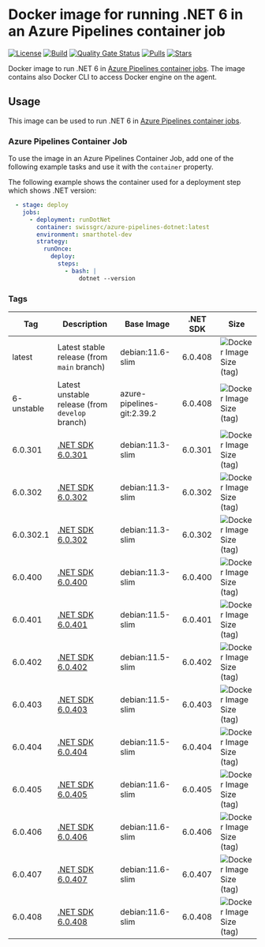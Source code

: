 # Docker image for running .NET 6 in an Azure Pipelines container job

<!-- markdownlint-disable MD013 -->
[![License](https://img.shields.io/badge/license-MIT-blue.svg?style=flat-square)](https://github.com/swissgrc/docker-azure-pipelines-dotnet-6/blob/main/LICENSE) [![Build](https://img.shields.io/github/actions/workflow/status/swissgrc/docker-azure-pipelines-dotnet-6/publish.yml?branch=develop&style=flat-square)](https://github.com/swissgrc/docker-azure-pipelines-dotnet-6/actions/workflows/publish.yml) [![Quality Gate Status](https://sonarcloud.io/api/project_badges/measure?project=swissgrc_docker-azure-pipelines-dotnet-6&metric=alert_status)](https://sonarcloud.io/summary/new_code?id=swissgrc_docker-azure-pipelines-dotnet-6) [![Pulls](https://img.shields.io/docker/pulls/swissgrc/azure-pipelines-dotnet.svg?style=flat-square)](https://hub.docker.com/r/swissgrc/azure-pipelines-dotnet) [![Stars](https://img.shields.io/docker/stars/swissgrc/azure-pipelines-dotnet.svg?style=flat-square)](https://hub.docker.com/r/swissgrc/azure-pipelines-dotnet)
<!-- markdownlint-restore -->

Docker image to run .NET 6 in [Azure Pipelines container jobs].
The image contains also Docker CLI to access Docker engine on the agent.

## Usage

This image can be used to run .NET 6 in [Azure Pipelines container jobs].

### Azure Pipelines Container Job

To use the image in an Azure Pipelines Container Job, add one of the following example tasks and use it with the `container` property.

The following example shows the container used for a deployment step which shows .NET version:

```yaml
  - stage: deploy
    jobs:
      - deployment: runDotNet
        container: swissgrc/azure-pipelines-dotnet:latest
        environment: smarthotel-dev
        strategy:
          runOnce:
            deploy:
              steps:
                - bash: |
                    dotnet --version
```

### Tags

| Tag        | Description                                                                                     | Base Image                 | .NET SDK | Size                                                                                                                             |
|------------|-------------------------------------------------------------------------------------------------|----------------------------|----------|----------------------------------------------------------------------------------------------------------------------------------|
| latest     | Latest stable release (from `main` branch)                                                      | debian:11.6-slim           | 6.0.408  | ![Docker Image Size (tag)](https://img.shields.io/docker/image-size/swissgrc/azure-pipelines-dotnet/latest?style=flat-square)    |
| 6-unstable | Latest unstable release (from `develop` branch)                                                 | azure-pipelines-git:2.39.2 | 6.0.408  | ![Docker Image Size (tag)](https://img.shields.io/docker/image-size/swissgrc/azure-pipelines-dotnet/unstable?style=flat-square)  |
| 6.0.301    | [.NET SDK 6.0.301](https://github.com/dotnet/core/blob/main/release-notes/6.0/6.0.6/6.0.6.md)   | debian:11.3-slim           | 6.0.301  | ![Docker Image Size (tag)](https://img.shields.io/docker/image-size/swissgrc/azure-pipelines-dotnet/6.0.301?style=flat-square)   |
| 6.0.302    | [.NET SDK 6.0.302](https://github.com/dotnet/core/blob/main/release-notes/6.0/6.0.7/6.0.7.md)   | debian:11.3-slim           | 6.0.302  | ![Docker Image Size (tag)](https://img.shields.io/docker/image-size/swissgrc/azure-pipelines-dotnet/6.0.302?style=flat-square)   |
| 6.0.302.1  | [.NET SDK 6.0.302](https://github.com/dotnet/core/blob/main/release-notes/6.0/6.0.7/6.0.7.md)   | debian:11.3-slim           | 6.0.302  | ![Docker Image Size (tag)](https://img.shields.io/docker/image-size/swissgrc/azure-pipelines-dotnet/6.0.302.1?style=flat-square) |
| 6.0.400    | [.NET SDK 6.0.400](https://github.com/dotnet/core/blob/main/release-notes/6.0/6.0.8/6.0.8.md)   | debian:11.3-slim           | 6.0.400  | ![Docker Image Size (tag)](https://img.shields.io/docker/image-size/swissgrc/azure-pipelines-dotnet/6.0.400?style=flat-square)   |
| 6.0.401    | [.NET SDK 6.0.401](https://github.com/dotnet/core/blob/main/release-notes/6.0/6.0.9/6.0.9.md)   | debian:11.5-slim           | 6.0.401  | ![Docker Image Size (tag)](https://img.shields.io/docker/image-size/swissgrc/azure-pipelines-dotnet/6.0.401?style=flat-square)   |
| 6.0.402    | [.NET SDK 6.0.402](https://github.com/dotnet/core/blob/main/release-notes/6.0/6.0.10/6.0.10.md) | debian:11.5-slim           | 6.0.402  | ![Docker Image Size (tag)](https://img.shields.io/docker/image-size/swissgrc/azure-pipelines-dotnet/6.0.402?style=flat-square)   |
| 6.0.403    | [.NET SDK 6.0.403](https://github.com/dotnet/core/blob/main/release-notes/6.0/6.0.11/6.0.11.md) | debian:11.5-slim           | 6.0.403  | ![Docker Image Size (tag)](https://img.shields.io/docker/image-size/swissgrc/azure-pipelines-dotnet/6.0.403?style=flat-square)   |
| 6.0.404    | [.NET SDK 6.0.404](https://github.com/dotnet/core/blob/main/release-notes/6.0/6.0.12/6.0.12.md) | debian:11.5-slim           | 6.0.404  | ![Docker Image Size (tag)](https://img.shields.io/docker/image-size/swissgrc/azure-pipelines-dotnet/6.0.404?style=flat-square)   |
| 6.0.405    | [.NET SDK 6.0.405](https://github.com/dotnet/core/blob/main/release-notes/6.0/6.0.13/6.0.13.md) | debian:11.6-slim           | 6.0.405  | ![Docker Image Size (tag)](https://img.shields.io/docker/image-size/swissgrc/azure-pipelines-dotnet/6.0.405?style=flat-square)   |
| 6.0.406    | [.NET SDK 6.0.406](https://github.com/dotnet/core/blob/main/release-notes/6.0/6.0.14/6.0.14.md) | debian:11.6-slim           | 6.0.406  | ![Docker Image Size (tag)](https://img.shields.io/docker/image-size/swissgrc/azure-pipelines-dotnet/6.0.406?style=flat-square)   |
| 6.0.407    | [.NET SDK 6.0.407](https://github.com/dotnet/core/blob/main/release-notes/6.0/6.0.15/6.0.15.md) | debian:11.6-slim           | 6.0.407  | ![Docker Image Size (tag)](https://img.shields.io/docker/image-size/swissgrc/azure-pipelines-dotnet/6.0.407?style=flat-square)   |
| 6.0.408    | [.NET SDK 6.0.408](https://github.com/dotnet/core/blob/main/release-notes/6.0/6.0.16/6.0.16.md) | debian:11.6-slim           | 6.0.408  | ![Docker Image Size (tag)](https://img.shields.io/docker/image-size/swissgrc/azure-pipelines-dotnet/6.0.408?style=flat-square)   |

[Azure Pipelines container jobs]: https://docs.microsoft.com/en-us/azure/devops/pipelines/process/container-phases
